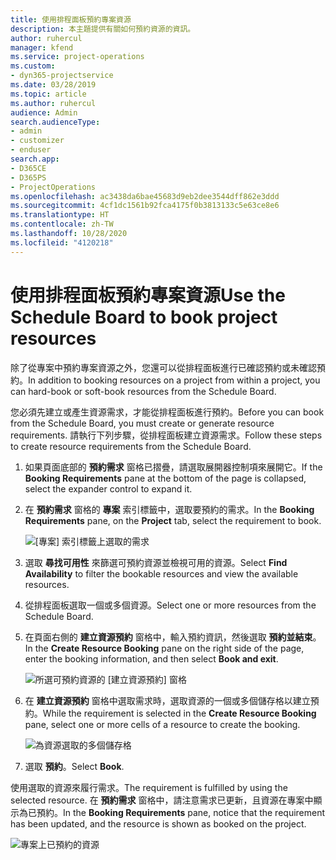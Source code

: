 ```yaml
---
title: 使用排程面板預約專案資源
description: 本主題提供有關如何預約資源的資訊。
author: ruhercul
manager: kfend
ms.service: project-operations
ms.custom:
- dyn365-projectservice
ms.date: 03/28/2019
ms.topic: article
ms.author: ruhercul
audience: Admin
search.audienceType:
- admin
- customizer
- enduser
search.app:
- D365CE
- D365PS
- ProjectOperations
ms.openlocfilehash: ac3438da6bae45683d9eb2dee3544dff862e3ddd
ms.sourcegitcommit: 4cf1dc1561b92fca4175f0b3813133c5e63ce8e6
ms.translationtype: HT
ms.contentlocale: zh-TW
ms.lasthandoff: 10/28/2020
ms.locfileid: "4120218"
---
```

# <a name="use-the-schedule-board-to-book-project-resources"></a><span data-ttu-id="1d217-103">使用排程面板預約專案資源</span><span class="sxs-lookup"><span data-stu-id="1d217-103">Use the Schedule Board to book project resources</span></span>

<span data-ttu-id="1d217-104">除了從專案中預約專案資源之外，您還可以從排程面板進行已確認預約或未確認預約。</span><span class="sxs-lookup"><span data-stu-id="1d217-104">In addition to booking resources on a project from within a project, you can hard-book or soft-book resources from the Schedule Board.</span></span>

<span data-ttu-id="1d217-105">您必須先建立或產生資源需求，才能從排程面板進行預約。</span><span class="sxs-lookup"><span data-stu-id="1d217-105">Before you can book from the Schedule Board, you must create or generate resource requirements.</span></span> <span data-ttu-id="1d217-106">請執行下列步驟，從排程面板建立資源需求。</span><span class="sxs-lookup"><span data-stu-id="1d217-106">Follow these steps to create resource requirements from the Schedule Board.</span></span>

1. <span data-ttu-id="1d217-107">如果頁面底部的 **預約需求** 窗格已摺疊，請選取展開器控制項來展開它。</span><span class="sxs-lookup"><span data-stu-id="1d217-107">If the **Booking Requirements** pane at the bottom of the page is collapsed, select the expander control to expand it.</span></span>
2. <span data-ttu-id="1d217-108">在 **預約需求** 窗格的 **專案** 索引標籤中，選取要預約的需求。</span><span class="sxs-lookup"><span data-stu-id="1d217-108">In the **Booking Requirements** pane, on the **Project** tab, select the requirement to book.</span></span>

    ![[專案] 索引標籤上選取的需求](media/Resource-Management-image73.png)

3. <span data-ttu-id="1d217-110">選取 **尋找可用性** 來篩選可預約資源並檢視可用的資源。</span><span class="sxs-lookup"><span data-stu-id="1d217-110">Select **Find Availability** to filter the bookable resources and view the available resources.</span></span> 
4. <span data-ttu-id="1d217-111">從排程面板選取一個或多個資源。</span><span class="sxs-lookup"><span data-stu-id="1d217-111">Select one or more resources from the Schedule Board.</span></span> 
5. <span data-ttu-id="1d217-112">在頁面右側的 **建立資源預約** 窗格中，輸入預約資訊，然後選取 **預約並結束**。</span><span class="sxs-lookup"><span data-stu-id="1d217-112">In the **Create Resource Booking** pane on the right side of the page, enter the booking information, and then select **Book and exit**.</span></span>

    ![所選可預約資源的 [建立資源預約] 窗格](media/Resource-Management-image74.png)

6. <span data-ttu-id="1d217-114">在 **建立資源預約** 窗格中選取需求時，選取資源的一個或多個儲存格以建立預約。</span><span class="sxs-lookup"><span data-stu-id="1d217-114">While the requirement is selected in the **Create Resource Booking** pane, select one or more cells of a resource to create the booking.</span></span>

    ![為資源選取的多個儲存格](media/Resource-Management-image75.png)

7. <span data-ttu-id="1d217-116">選取 **預約**。</span><span class="sxs-lookup"><span data-stu-id="1d217-116">Select **Book**.</span></span>

<span data-ttu-id="1d217-117">使用選取的資源來履行需求。</span><span class="sxs-lookup"><span data-stu-id="1d217-117">The requirement is fulfilled by using the selected resource.</span></span> <span data-ttu-id="1d217-118">在 **預約需求** 窗格中，請注意需求已更新，且資源在專案中顯示為已預約。</span><span class="sxs-lookup"><span data-stu-id="1d217-118">In the **Booking Requirements** pane, notice that the requirement has been updated, and the resource is shown as booked on the project.</span></span>

![專案上已預約的資源](media/Resource-Management-image76.png)
